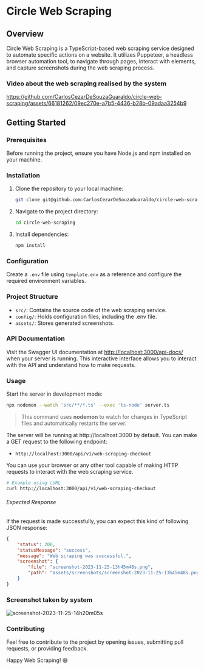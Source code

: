 # Circle Web Scraping

## Overview

Circle Web Scraping is a TypeScript-based web scraping service designed to automate specific actions on a website. It utilizes Puppeteer, a headless browser automation tool, to navigate through pages, interact with elements, and capture screenshots during the web scraping process.

### Video about the web scraping realised by the system

https://github.com/CarlosCezarDeSouzaGuaraldo/circle-web-scraping/assets/66181262/09ec270e-a7b5-4436-b28b-09adaa3254b9

## Getting Started

### Prerequisites

Before running the project, ensure you have Node.js and npm installed on your machine.

### Installation

1. Clone the repository to your local machine:
    ```bash
    git clone git@github.com:CarlosCezarDeSouzaGuaraldo/circle-web-scraping.git
    ```
2. Navigate to the project directory:
    ```bash
    cd circle-web-scraping
    ```
3. Install dependencies:
    ```bash
    npm install
    ```

### Configuration

Create a `.env` file using `template.env` as a reference and configure the required environment variables.

### Project Structure
* `src/`: Contains the source code of the web scraping service.
* `config/`: Holds configuration files, including the .env file.
* `assets/`: Stores generated screenshots.

### API Documentation

Visit the Swagger UI documentation at [http://localhost:3000/api-docs/](http://localhost:3000/api-docs/) when your server is running. This interactive interface allows you to interact with the API and understand how to make requests.

### Usage

Start the server in development mode:
```bash
npx nodemon --watch 'src/**/*.ts' --exec 'ts-node' server.ts
```
> This command uses **nodemon** to watch for changes in TypeScript files and automatically restarts the server.

The server will be running at http://localhost:3000 by default. You can make a GET request to the following endpoint:

* `http://localhost:3000/api/v1/web-scraping-checkout`

You can use your browser or any other tool capable of making HTTP requests to interact with the web scraping service.

```bash
# Example using cURL
curl http://localhost:3000/api/v1/web-scraping-checkout
```

###### Expected Response

If the request is made successfully, you can expect this kind of following JSON response:

```json
{
	"status": 200,
	"statusMessage": "success",
	"message": "Web scraping was successful.",
	"screenshot": {
		"file": "screenshot-2023-11-25-13h45m48s.png",
		"path": "assets/screenshots/screenshot-2023-11-25-13h45m48s.png"
	}
}
```

### Screenshot taken by system

![screenshot-2023-11-25-14h20m05s](https://github.com/CarlosCezarDeSouzaGuaraldo/circle-web-scraping/assets/66181262/575a6211-4b14-4c84-92cc-d8cbeeee1a3b)

### Contributing

Feel free to contribute to the project by opening issues, submitting pull requests, or providing feedback.

Happy Web Scraping! :smile:
